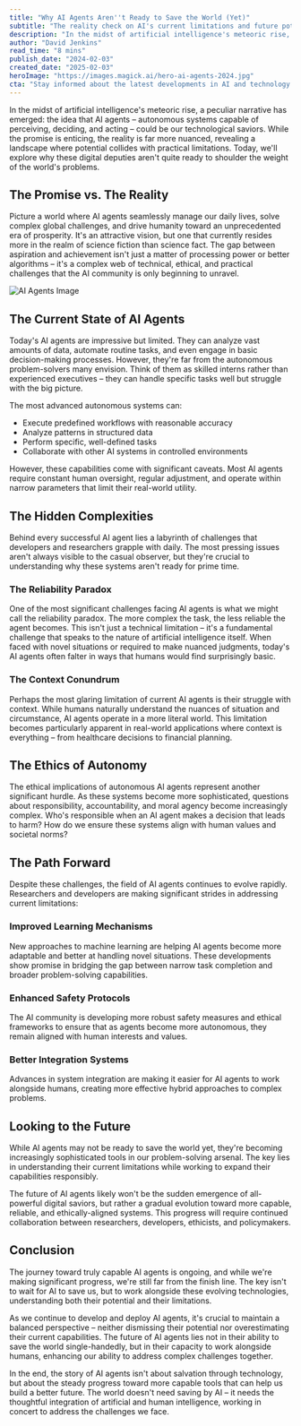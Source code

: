 ```yaml
---
title: "Why AI Agents Aren''t Ready to Save the World (Yet)"
subtitle: "The reality check on AI's current limitations and future potential"
description: "In the midst of artificial intelligence's meteoric rise, a peculiar narrative has emerged: the idea that AI agents could be our technological saviors. While the promise is enticing, the reality is far more nuanced, revealing a landscape where potential collides with practical limitations. Let''s explore why these digital deputies aren''t quite ready to shoulder the weight of the world''s problems."
author: "David Jenkins"
read_time: "8 mins"
publish_date: "2024-02-03"
created_date: "2025-02-03"
heroImage: "https://images.magick.ai/hero-ai-agents-2024.jpg"
cta: "Stay informed about the latest developments in AI and technology by following us on LinkedIn. Join our community of forward-thinking professionals as we navigate the evolving landscape of artificial intelligence together."
---
```


In the midst of artificial intelligence's meteoric rise, a peculiar narrative has emerged: the idea that AI agents – autonomous systems capable of perceiving, deciding, and acting – could be our technological saviors. While the promise is enticing, the reality is far more nuanced, revealing a landscape where potential collides with practical limitations. Today, we'll explore why these digital deputies aren't quite ready to shoulder the weight of the world's problems.

## The Promise vs. The Reality

Picture a world where AI agents seamlessly manage our daily lives, solve complex global challenges, and drive humanity toward an unprecedented era of prosperity. It's an attractive vision, but one that currently resides more in the realm of science fiction than science fact. The gap between aspiration and achievement isn't just a matter of processing power or better algorithms – it's a complex web of technical, ethical, and practical challenges that the AI community is only beginning to unravel.

![AI Agents Image](https://i.magick.ai/PIXE/1738426191100_magick_img.webp)

## The Current State of AI Agents

Today's AI agents are impressive but limited. They can analyze vast amounts of data, automate routine tasks, and even engage in basic decision-making processes. However, they're far from the autonomous problem-solvers many envision. Think of them as skilled interns rather than experienced executives – they can handle specific tasks well but struggle with the big picture.

The most advanced autonomous systems can:

- Execute predefined workflows with reasonable accuracy
- Analyze patterns in structured data
- Perform specific, well-defined tasks
- Collaborate with other AI systems in controlled environments

However, these capabilities come with significant caveats. Most AI agents require constant human oversight, regular adjustment, and operate within narrow parameters that limit their real-world utility.

## The Hidden Complexities

Behind every successful AI agent lies a labyrinth of challenges that developers and researchers grapple with daily. The most pressing issues aren't always visible to the casual observer, but they're crucial to understanding why these systems aren't ready for prime time.

### The Reliability Paradox

One of the most significant challenges facing AI agents is what we might call the reliability paradox. The more complex the task, the less reliable the agent becomes. This isn't just a technical limitation – it's a fundamental challenge that speaks to the nature of artificial intelligence itself. When faced with novel situations or required to make nuanced judgments, today's AI agents often falter in ways that humans would find surprisingly basic.

### The Context Conundrum

Perhaps the most glaring limitation of current AI agents is their struggle with context. While humans naturally understand the nuances of situation and circumstance, AI agents operate in a more literal world. This limitation becomes particularly apparent in real-world applications where context is everything – from healthcare decisions to financial planning.

## The Ethics of Autonomy

The ethical implications of autonomous AI agents represent another significant hurdle. As these systems become more sophisticated, questions about responsibility, accountability, and moral agency become increasingly complex. Who's responsible when an AI agent makes a decision that leads to harm? How do we ensure these systems align with human values and societal norms?

## The Path Forward

Despite these challenges, the field of AI agents continues to evolve rapidly. Researchers and developers are making significant strides in addressing current limitations:

### Improved Learning Mechanisms

New approaches to machine learning are helping AI agents become more adaptable and better at handling novel situations. These developments show promise in bridging the gap between narrow task completion and broader problem-solving capabilities.

### Enhanced Safety Protocols

The AI community is developing more robust safety measures and ethical frameworks to ensure that as agents become more autonomous, they remain aligned with human interests and values.

### Better Integration Systems

Advances in system integration are making it easier for AI agents to work alongside humans, creating more effective hybrid approaches to complex problems.

## Looking to the Future

While AI agents may not be ready to save the world yet, they're becoming increasingly sophisticated tools in our problem-solving arsenal. The key lies in understanding their current limitations while working to expand their capabilities responsibly.

The future of AI agents likely won't be the sudden emergence of all-powerful digital saviors, but rather a gradual evolution toward more capable, reliable, and ethically-aligned systems. This progress will require continued collaboration between researchers, developers, ethicists, and policymakers.

## Conclusion

The journey toward truly capable AI agents is ongoing, and while we're making significant progress, we're still far from the finish line. The key isn't to wait for AI to save us, but to work alongside these evolving technologies, understanding both their potential and their limitations.

As we continue to develop and deploy AI agents, it's crucial to maintain a balanced perspective – neither dismissing their potential nor overestimating their current capabilities. The future of AI agents lies not in their ability to save the world single-handedly, but in their capacity to work alongside humans, enhancing our ability to address complex challenges together.

In the end, the story of AI agents isn't about salvation through technology, but about the steady progress toward more capable tools that can help us build a better future. The world doesn't need saving by AI – it needs the thoughtful integration of artificial and human intelligence, working in concert to address the challenges we face.